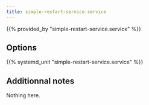 ```yaml
---
title: simple-restart-service.service
---
```


{{% provided_by "simple-restart-service.service" %}}

## Options

{{% systemd_unit "simple-restart-service.service" %}}

## Additionnal notes

Nothing here.